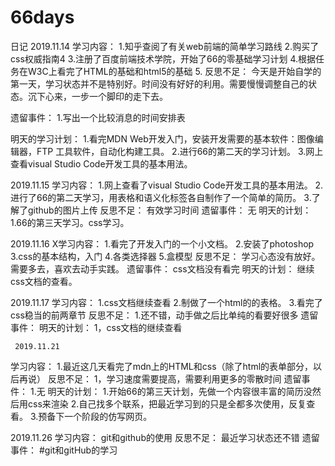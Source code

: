 # 66days
日记
2019.11.14
  学习内容：
    1.知乎查阅了有关web前端的简单学习路线
    2.购买了css权威指南4
    3.注册了百度前端技术学院，开始了66的零基础学习计划
    4.根据任务在W3C上看完了HTML的基础和html5的基础
    5.
  反思不足：
    今天是开始自学的第一天，学习状态并不是特别好。时间没有好好的利用。需要慢慢调整自己的状态。沉下心来，一步一个脚印的走下去。
 
  遗留事件：
    1.写出一个比较消息的时间安排表
  
  明天的学习计划：
    1.看完MDN Web开发入门，安装开发需要的基本软件：图像编辑器，FTP 工具软件，自动化构建工具。
    2.进行66的第二天的学习计划。
    3.网上查看visual Studio Code开发工具的基本用法。
    
2019.11.15
  学习内容：
    1.网上查看了visual Studio Code开发工具的基本用法。
    2.进行了66的第二天学习，用表格和语义化标签各自制作了一个简单的简历。
    3.了解了github的图片上传
  反思不足：
    有效学习时间
  遗留事件：
    无
  明天的计划：
    1.66的第三天学习。css学习。
    
 2019.11.16
X学习内容：
  1.看完了开发入门的一个小文档。
  2.安装了photoshop
  3.css的基本结构，入门
  4.各类选择器
  5.盒模型
反思不足：
   学习心态没有放好。
   需要多去，喜欢去动手实践。
 遗留事件： 
   css文档没有看完
 明天的计划：
   继续css文档的查看。
   
   2019.11.17
     学习内容：
       1.css文档继续查看
       2.制做了一个html的的表格。
       3.看完了css稳当的前两章节
     反思不足：
      1.还不错，动手做之后比单纯的看要好很多
     遗留事件：
     明天的计划：
      1，css文档的继续查看
      
     2019.11.21
  学习内容：
    1.最近这几天看完了mdn上的HTML和css（除了html的表单部分，以后再说）
 反思不足：
    1，学习速度需要提高，需要利用更多的零散时间
  遗留事件：
    1.无
明天的计划：
  1.开始66的第三天计划，先做一个内容很丰富的简历没然后用css来渲染
  2.自己找多个联系，把最近学习到的只是全都多次使用，反复查看。
  3.预备下一个阶段的仿写网页。

  2019.11.26
  学习内容：
    git和github的使用
  反思不足：
    最近学习状态还不错
  遗留事件：
    #git和gitHub的学习
 
 
 
